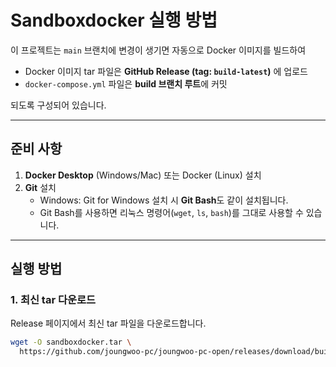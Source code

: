 # Sandboxdocker 실행 방법

이 프로젝트는 `main` 브랜치에 변경이 생기면 자동으로 Docker 이미지를 빌드하여  
- Docker 이미지 tar 파일은 **GitHub Release (tag: `build-latest`)** 에 업로드  
- `docker-compose.yml` 파일은 **build 브랜치 루트**에 커밋  

되도록 구성되어 있습니다.

---

## 준비 사항
1. **Docker Desktop** (Windows/Mac) 또는 Docker (Linux) 설치
2. **Git** 설치
   - Windows: Git for Windows 설치 시 **Git Bash**도 같이 설치됩니다.
   - Git Bash를 사용하면 리눅스 명령어(`wget`, `ls`, `bash`)를 그대로 사용할 수 있습니다.

---

## 실행 방법

### 1. 최신 tar 다운로드
Release 페이지에서 최신 tar 파일을 다운로드합니다.

```bash
wget -O sandboxdocker.tar \
  https://github.com/joungwoo-pc/joungwoo-pc-open/releases/download/build-latest/sandboxdocker.tar